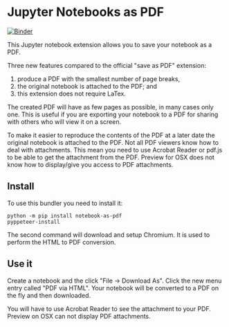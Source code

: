 # Jupyter Notebooks as PDF

[![Binder](https://mybinder.org/badge_logo.svg)](https://mybinder.org/v2/gh/betatim/notebook-as-pdf/0.0.2)

This Jupyter notebook extension allows you to save your notebook as a PDF.

Three new features compared to the official "save as PDF" extension:
1. produce a PDF with the smallest number of page breaks,
1. the original notebook is attached to the PDF; and
1. this extension does not require LaTex.

The created PDF will have as few pages as possible, in many cases only one. This is useful if you are exporting your notebook to a PDF for sharing with others who will view it on a screen.

To make it easier to reproduce the contents of the PDF at a later date the original notebook is attached to the PDF. Not all PDF viewers know how to deal with attachments. This mean you need to use Acrobat Reader or pdf.js to be able to get the attachment from the PDF. Preview for OSX does not know how to display/give you access to PDF attachments.


## Install

To use this bundler you need to install it:
```
python -m pip install notebook-as-pdf
pyppeteer-install
```
The second command will download and setup Chromium. It is used to perform
the HTML to PDF conversion.


## Use it

Create a notebook and the click "File -> Download As". Click the new menu entry
called "PDF via HTML". Your notebook will be converted to a PDF on the fly
and then downloaded.

You will have to use Acrobat Reader to see the attachment to your PDF. Preview
on OSX can not display PDF attachments.
